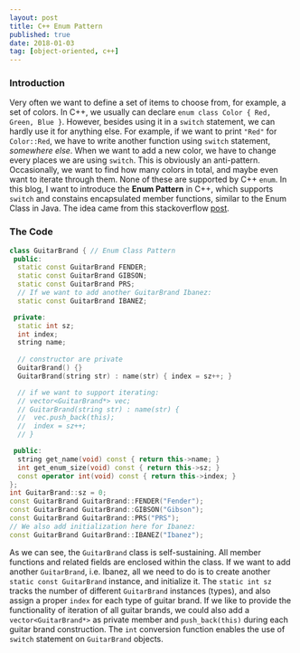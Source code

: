 ```yaml
---
layout: post
title: C++ Enum Pattern 
published: true
date: 2018-01-03
tag: [object-oriented, c++]
---
```


### Introduction
Very often we want to define a set of items to choose from, for example, a set
of colors.  In C++, we usually can declare `enum class Color { Red, Green, Blue
}`. However, besides using it in a `switch` statement, we can hardly use it for 
anything else. For example, if we want to print `"Red"` for `Color::Red`, we have to
write another function using `switch` statement, *somewhere else*.  When we
want to add a new color, we have to change every places we are using `switch`.
This is obviously an anti-pattern. Occasionally, we want to find how many colors in total, 
and maybe even want to iterate through them. None of these are supported by C++
`enum`.  In this blog, I want to introduce the **Enum Pattern** in C++, which
supports `switch` and constains encapsulated member functions, similar to the Enum Class
in Java. The idea came from this stackoverflow
[post](https://stackoverflow.com/questions/1965249/how-to-write-a-java-enum-like-class-with-multiple-data-fields-in-c).

### The Code
``` cpp
class GuitarBrand { // Enum Class Pattern
 public:
  static const GuitarBrand FENDER;
  static const GuitarBrand GIBSON;
  static const GuitarBrand PRS;
  // If we want to add another GuitarBrand Ibanez:
  static const GuitarBrand IBANEZ;

 private:
  static int sz; 
  int index;     
  string name;
  
  // constructor are private 
  GuitarBrand() {}
  GuitarBrand(string str) : name(str) { index = sz++; }

  // if we want to support iterating:
  // vector<GuitarBrand*> vec;
  // GuitarBrand(string str) : name(str) { 
  //  vec.push_back(this); 
  //  index = sz++; 
  // }

 public:
  string get_name(void) const { return this->name; }
  int get_enum_size(void) const { return this->sz; }
  const operator int(void) const { return this->index; } 
};
int GuitarBrand::sz = 0;
const GuitarBrand GuitarBrand::FENDER("Fender");
const GuitarBrand GuitarBrand::GIBSON("Gibson");
const GuitarBrand GuitarBrand::PRS("PRS");
// We also add initialization here for Ibanez:
const GuitarBrand GuitarBrand::IBANEZ("Ibanez");
```

As we can see, the `GuitarBrand` class is self-sustaining.
All member functions and related fields are enclosed within the class.
If we want to add another `GuitarBrand`, i.e. Ibanez, all we need to do is to create
another `static const GuitarBrand` instance, and initialize it.
The `static int sz` tracks the number of different `GuitarBrand` instances (types), and
also assign a proper `index` for each type of guitar brand.
If we like to provide the functionality of iteration of all guitar brands, we
could also add a `vector<GuitarBrand*>` as private member and `push_back(this)`
during each guitar brand construction. The `int` conversion function enables the use 
of `switch` statement on `GuitarBrand` objects.

